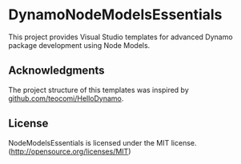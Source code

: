 # DynamoNodeModelsEssentials

This project provides Visual Studio templates for advanced Dynamo package development using Node Models.

## Acknowledgments

The project structure of this templates was inspired by [github.com/teocomi/HelloDynamo](https://github.com/teocomi/HelloDynamo).

## License

NodeModelsEssentials is licensed under the MIT license. (http://opensource.org/licenses/MIT)